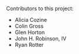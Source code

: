 Contributors to this project:

*  Alicia Cozine
*  Colin Gross
*  Glen Horton
*  John H. Robinson, IV
*  Ryan Rotter

